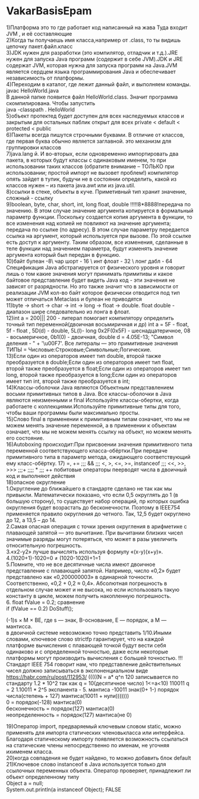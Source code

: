 # VakarBasisEpam
1)Платформа это то где работает код написанный на жава Туда входит JVM , и её составляющие  
2)Когда ты получаешь имя класса,например от .class, то ты видишь цепочку пакет.файл.класс  
3)JDK нужен для разработки (это компилятор, отладчик и т.д.).JRE нужен для запуска Java программ (содержит в себе JVM).JDK и JRE содержат JVM, которая нужна для запуска программ на Java.JVM является сердцем языка программирования Java и обеспечивает независимость от платформы.  
4)Переходим в каталог, где лежит данный файл, и выполняем команды.  
javac HelloWorld.java  
В данной папке появится файл HelloWorld.class. Значит программа скомпилирована. Чтобы запустить  
java -classpath . HelloWorld  
5)объект протектед будет доступен для всех наследуемых классов и закрытым для остальных
паблик открыт для всех  private < default < protected < public  
6)Пакеты всегда пишутся строчными буквами. В отличие от классов, где первая буква обычно является заглавной. это механизм для группировки классов  
7)java.lang   й. И во-вторых, если одновременно импортировать два пакета, в которых будут классы с одинаковым именем, то при использовании таких классов (обратите внимание – ТОЛЬКО при использовании; простой импорт не вызовет проблем!) компилятор опять зайдет в тупик, будучи не в состоянии определить, какой из классов нужен – из пакета java.awt или из java.util.  
8)ссылки в стеке, объекты в куче. Приметивный тип хранит значение, сложный - ссылку  
9)boolean, byte, char, short, int, long float, double !!!!!8*8888!передача по значению. В этом случае значение аргумента копируется в формальный параметр функции. Поскольку создается копия аргумента в функции, то все изменения над копией не повлияют на значение аргумента;  
передача по ссылке (по адресу). В этом случае параметру передается ссылка на аргумент, который используется при вызове. По этой ссылке есть доступ к аргументу. Таким образом, все изменения, сделанные в теле функции над значением параметра, будут изменять значение аргумента который был передан в функцию.  
10)байт булеан -8\\ чар шорт - 16 \\ инт флоат - 32 \\ лонг дабл - 64 Спецификация Java абстрагируется от физического уровня и говорит лишь о том какие значения могут принимать примитивы и какое байтовое представление будет видеть Java код - эти значения не зависят от разрядности. Но это также значит что в зависимости от реализации JVM кол-во байт которое физически отводится под тип может отличаться Metaclass и булеан не приводятся  
11)byte -> short -> char -> int -> long -> float -> double. float  double - диапазон шире следовательно из лонга в флоат.  
12)int a = 200||| 200 - литерал помогает компилятору определить точный тип переменной(двоичная восьмиричная и др) int a = 5F - float, 5f - float , 5D(d) - double, 5L(l)- long 0x2F(0x5F) - шеснадцатеричное, 08 - восьмеричное, 0b1(0) - двоичная, double d = 4.05E-13; "Символ деления - " + '\u00F7'. Все литералы — это примитивные значения ТИПЫ = Числовые:Строковые;Символьные;Логические.  
13)Если один из операторов имеет тип double, второй также преобразуется в double;Если один из операторов имеет тип float, второй также преобразуется в float;Если один из операторов имеет тип long, второй также преобразуется в long;Если один из операторов имеет тип int, второй также преобразуется в int;  
14)Классы-оболочки Java являются Объектным представлением восьми примитивных типов в Java. Все классы-оболочки в Java являются неизменными и final Используйте классы-обертки, когда работаете с коллекциями.Используйте примитивные типы для того, чтобы ваши программы были максимально просты.  
15)Слово final в применении к примитивным типам означает, что мы не можем менять значение переменной, а в применении к объектам означает, что мы не можем менять ссылку на объект, но можем менять его состояние.  
16)Autoboxing происходит:При присвоении значения примитивного типа переменной соответствующего класса-обёртки.При передаче примитивного типа в параметр метода, ожидающего соответствующий ему класс-обёртку.
17) =, += ;;; && ;;; <, >, <=, >=, instanceof ;;; <<, >>, >>> ;;;+  ;;;; * ;;; ++  побитовые операторы пеерводят числа в двоичный код и выполняют действия  
18)опасное округление  
  1.Округление до ближайшего в стандарте сделано не так как мы привыкли. Математически показано, что если 0,5 округлять до 1 (в большую сторону), то существует набор операций, пр которых ошибка округления будет возрастать до бесконечности. Поэтому в IEEE754 применяется правило округления до четного. Так, 12,5 будет округлено до 12, а 13,5 – до 14.  
  2.Самая опасная операция с точки зрения округления в арифметике с плавающей запятой — это вычитание. При вычитании близких чисел значимые разряды могут потеряться, что
может в разы увеличить относительную погрешность.   
  3.«x2-y2» лучше вычислять используя формулу «(x-y)(x+y)».  
  4.(1020+1)-1020=0 ≠ (1020-1020)+1=1  
  5.Помните, что не все десятичные числа имеют двоичное представление с плавающей запятой. Например, число «0,2» будет представлено как «0,200000003» в одинарной точности. Соответственно, «0,2 + 0,2 ≈ 0,4». Абсолютная погрешность в отдельном
случае может и не высока, но если использовать такую константу в цикле, можем получить накопленную погрешность.  
  6. float fValue = 0.2; сравнение    
if (fValue == 0.2) DoStuff();  

(-1)s × M × BE, где s — знак, B-основание, E — порядок, а M — мантисса.  
в двоичной системе невозможно точно представить 1/10.Иными словами, ключевое слово strictfp гарантирует, что на каждой платформе вычисления с плавающей точкой будут вести себя одинаково и с определенной точностью, даже если некоторые платформы могут производить вычисления с большей точностью. !!! Стандарт IEEE 754 говорит нам, что представление действительных чисел должно записываться в экспоненциальном виде https://habr.com/ru/post/112953/  (((((N =  a* q^n 120 записывается по стандарту 1.2 * 10^2 так как q = 10(десятичное число) 1<=a<10)       110011 q = 2 1.10011 * 2^5 экспанента - 5. мантиса -10011  знак(0+ 1-) порядок числа(степень + 127) мантиса(10011 + нули)))))))  
0 = порядок(-128) мантиса(0)  
бесконечность = порядок(127) мантиса(0)    
неопределенность = порядок(127) мантиса(не 0) 

19)Оператор import, предваряемый ключевым словом static, можно применять для импорта статических членовькласса или интерфейса. Благодаря статическому импорту появляется возможность ссылаться на статические члены непосредственно по именам, не угочняя ихименем класса.  
20)когда совпадения не будет найдено, то можно добавить блок default  
21)Ключевое слово instanceof в Java используется только для ссылочных переменных объекта. Оператор проверяет, принадлежит ли объект определенному типу  
 Object a = null;  
 System.out.println(a instanceof Object); FALSE  






















